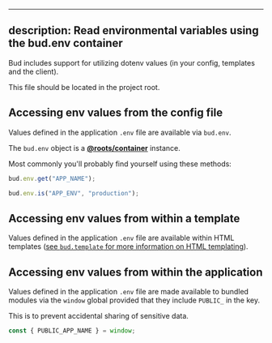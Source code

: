---

## description: Read environmental variables using the bud.env container

Bud includes support for utilizing dotenv values (in your config, templates and the client).

This file should be located in the project root.

## Accessing env values from the config file

Values defined in the application `.env` file are available via `bud.env`.

The `bud.env` object is a [**@roots/container**](https://github.com/roots/bud/tree/stable/packages/@roots/container) instance.

Most commonly you'll probably find yourself using these methods:

```js
bud.env.get("APP_NAME");
```

```js
bud.env.is("APP_ENV", "production");
```

## Accessing env values from within a template

Values defined in the application `.env` file are available within HTML templates ([see `bud.template` for more information on HTML templating](docs`config/template.md`)).

## Accessing env values from within the application

Values defined in the application `.env` file are made available to bundled modules via the `window` global provided that they include `PUBLIC_` in the key.

This is to prevent accidental sharing of sensitive data.

```js
const { PUBLIC_APP_NAME } = window;
```

